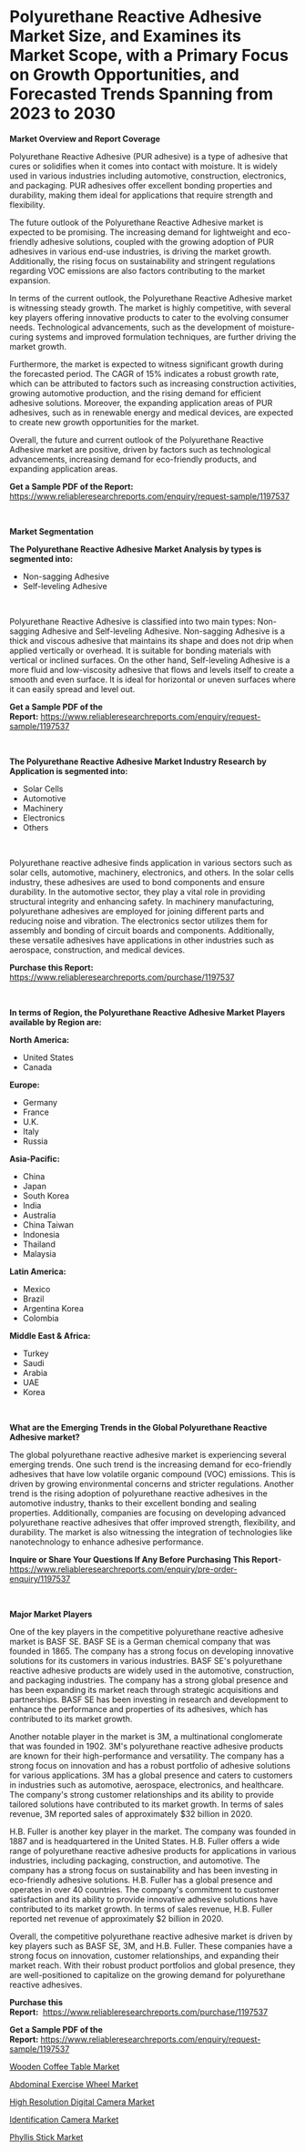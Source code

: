 <p><h1>Polyurethane Reactive Adhesive Market Size, and Examines its Market Scope, with a Primary Focus on Growth Opportunities, and Forecasted Trends Spanning from 2023 to 2030</h1></p><p><strong>Market Overview and Report Coverage</strong></p>
<p><p>Polyurethane Reactive Adhesive (PUR adhesive) is a type of adhesive that cures or solidifies when it comes into contact with moisture. It is widely used in various industries including automotive, construction, electronics, and packaging. PUR adhesives offer excellent bonding properties and durability, making them ideal for applications that require strength and flexibility.</p><p>The future outlook of the Polyurethane Reactive Adhesive market is expected to be promising. The increasing demand for lightweight and eco-friendly adhesive solutions, coupled with the growing adoption of PUR adhesives in various end-use industries, is driving the market growth. Additionally, the rising focus on sustainability and stringent regulations regarding VOC emissions are also factors contributing to the market expansion.</p><p>In terms of the current outlook, the Polyurethane Reactive Adhesive market is witnessing steady growth. The market is highly competitive, with several key players offering innovative products to cater to the evolving consumer needs. Technological advancements, such as the development of moisture-curing systems and improved formulation techniques, are further driving the market growth.</p><p>Furthermore, the market is expected to witness significant growth during the forecasted period. The CAGR of 15% indicates a robust growth rate, which can be attributed to factors such as increasing construction activities, growing automotive production, and the rising demand for efficient adhesive solutions. Moreover, the expanding application areas of PUR adhesives, such as in renewable energy and medical devices, are expected to create new growth opportunities for the market.</p><p>Overall, the future and current outlook of the Polyurethane Reactive Adhesive market are positive, driven by factors such as technological advancements, increasing demand for eco-friendly products, and expanding application areas.</p></p>
<p><strong>Get a Sample PDF of the Report:</strong> <a href="https://www.reliableresearchreports.com/enquiry/request-sample/1197537">https://www.reliableresearchreports.com/enquiry/request-sample/1197537</a></p>
<p>&nbsp;</p>
<p><strong>Market Segmentation</strong></p>
<p><strong>The Polyurethane Reactive Adhesive Market Analysis by types is segmented into:</strong></p>
<p><ul><li>Non-sagging Adhesive</li><li>Self-leveling Adhesive</li></ul></p>
<p>&nbsp;</p>
<p><p>Polyurethane Reactive Adhesive is classified into two main types: Non-sagging Adhesive and Self-leveling Adhesive. Non-sagging Adhesive is a thick and viscous adhesive that maintains its shape and does not drip when applied vertically or overhead. It is suitable for bonding materials with vertical or inclined surfaces. On the other hand, Self-leveling Adhesive is a more fluid and low-viscosity adhesive that flows and levels itself to create a smooth and even surface. It is ideal for horizontal or uneven surfaces where it can easily spread and level out.</p></p>
<p><strong>Get a Sample PDF of the Report:</strong>&nbsp;<a href="https://www.reliableresearchreports.com/enquiry/request-sample/1197537">https://www.reliableresearchreports.com/enquiry/request-sample/1197537</a></p>
<p>&nbsp;</p>
<p><strong>The Polyurethane Reactive Adhesive Market Industry Research by Application is segmented into:</strong></p>
<p><ul><li>Solar Cells</li><li>Automotive</li><li>Machinery</li><li>Electronics</li><li>Others</li></ul></p>
<p>&nbsp;</p>
<p><p>Polyurethane reactive adhesive finds application in various sectors such as solar cells, automotive, machinery, electronics, and others. In the solar cells industry, these adhesives are used to bond components and ensure durability. In the automotive sector, they play a vital role in providing structural integrity and enhancing safety. In machinery manufacturing, polyurethane adhesives are employed for joining different parts and reducing noise and vibration. The electronics sector utilizes them for assembly and bonding of circuit boards and components. Additionally, these versatile adhesives have applications in other industries such as aerospace, construction, and medical devices.</p></p>
<p><strong>Purchase this Report:</strong>&nbsp; <a href="https://www.reliableresearchreports.com/purchase/1197537">https://www.reliableresearchreports.com/purchase/1197537</a></p>
<p>&nbsp;</p>
<p><strong>In terms of Region, the Polyurethane Reactive Adhesive Market Players available by Region are:</strong></p>
<p>
    <p> <strong> North America: </strong>
        <ul>
            <li>United States</li>
            <li>Canada</li>
        </ul>
        </p> 
    <p> <strong> Europe: </strong>
        <ul>
            <li>Germany</li>
            <li>France</li>
            <li>U.K.</li>
            <li>Italy</li>
            <li>Russia</li>
        </ul>
        </p> 
    <p> <strong> Asia-Pacific: </strong>
        <ul>
            <li>China</li>
            <li>Japan</li>
            <li>South Korea</li>
            <li>India</li>
            <li>Australia</li>
            <li>China Taiwan</li>
            <li>Indonesia</li>
            <li>Thailand</li>
            <li>Malaysia</li>
        </ul>
        </p> 
    <p> <strong> Latin America: </strong>
        <ul>
            <li>Mexico</li>
            <li>Brazil</li>
            <li>Argentina Korea</li>
            <li>Colombia</li>
        </ul>
        </p> 
    <p> <strong> Middle East & Africa: </strong>
        <ul>
            <li>Turkey</li>
            <li>Saudi</li>
            <li>Arabia</li>
            <li>UAE</li>
            <li>Korea</li>
        </ul>
    </p>
    </p>
<p>&nbsp;</p>
<p><strong>What are the Emerging Trends in the Global Polyurethane Reactive Adhesive market?</strong></p>
<p><p>The global polyurethane reactive adhesive market is experiencing several emerging trends. One such trend is the increasing demand for eco-friendly adhesives that have low volatile organic compound (VOC) emissions. This is driven by growing environmental concerns and stricter regulations. Another trend is the rising adoption of polyurethane reactive adhesives in the automotive industry, thanks to their excellent bonding and sealing properties. Additionally, companies are focusing on developing advanced polyurethane reactive adhesives that offer improved strength, flexibility, and durability. The market is also witnessing the integration of technologies like nanotechnology to enhance adhesive performance.</p></p>
<p><strong>Inquire or Share Your Questions If Any Before Purchasing This Report</strong>- <a href="https://www.reliableresearchreports.com/enquiry/pre-order-enquiry/1197537">https://www.reliableresearchreports.com/enquiry/pre-order-enquiry/1197537</a></p>
<p>&nbsp;</p>
<p><strong>Major Market Players</strong></p>
<p><p>One of the key players in the competitive polyurethane reactive adhesive market is BASF SE. BASF SE is a German chemical company that was founded in 1865. The company has a strong focus on developing innovative solutions for its customers in various industries. BASF SE's polyurethane reactive adhesive products are widely used in the automotive, construction, and packaging industries. The company has a strong global presence and has been expanding its market reach through strategic acquisitions and partnerships. BASF SE has been investing in research and development to enhance the performance and properties of its adhesives, which has contributed to its market growth.</p><p>Another notable player in the market is 3M, a multinational conglomerate that was founded in 1902. 3M's polyurethane reactive adhesive products are known for their high-performance and versatility. The company has a strong focus on innovation and has a robust portfolio of adhesive solutions for various applications. 3M has a global presence and caters to customers in industries such as automotive, aerospace, electronics, and healthcare. The company's strong customer relationships and its ability to provide tailored solutions have contributed to its market growth. In terms of sales revenue, 3M reported sales of approximately $32 billion in 2020.</p><p>H.B. Fuller is another key player in the market. The company was founded in 1887 and is headquartered in the United States. H.B. Fuller offers a wide range of polyurethane reactive adhesive products for applications in various industries, including packaging, construction, and automotive. The company has a strong focus on sustainability and has been investing in eco-friendly adhesive solutions. H.B. Fuller has a global presence and operates in over 40 countries. The company's commitment to customer satisfaction and its ability to provide innovative adhesive solutions have contributed to its market growth. In terms of sales revenue, H.B. Fuller reported net revenue of approximately $2 billion in 2020.</p><p>Overall, the competitive polyurethane reactive adhesive market is driven by key players such as BASF SE, 3M, and H.B. Fuller. These companies have a strong focus on innovation, customer relationships, and expanding their market reach. With their robust product portfolios and global presence, they are well-positioned to capitalize on the growing demand for polyurethane reactive adhesives.</p></p>
<p><strong>Purchase this Report:</strong>&nbsp;&nbsp;<a href="https://www.reliableresearchreports.com/purchase/1197537">https://www.reliableresearchreports.com/purchase/1197537</a></p>
<p></p>
<p><strong>Get a Sample PDF of the Report:</strong>&nbsp;<a href="https://www.reliableresearchreports.com/enquiry/request-sample/1197537">https://www.reliableresearchreports.com/enquiry/request-sample/1197537</a></p>
<p><p><a href="https://medium.com/@krithi.reportprime/decoding-wooden-coffee-table-market-metrics-market-share-trends-and-growth-patterns-20cda7bd7b92">Wooden Coffee Table Market</a></p><p><a href="https://medium.com/@shivangi.reportprime/abdominal-exercise-wheel-market-trends-and-market-analysis-forecasted-for-period-2023-2030-ddae07a66f04">Abdominal Exercise Wheel Market</a></p><p><a href="https://medium.com/@moribenton733320/analyzing-high-resolution-digital-camera-market-global-industry-perspective-and-forecast-2023-to-2bb57ef0db2c">High Resolution Digital Camera Market</a></p><p><a href="https://medium.com/@hugthess010/identification-camera-market-competitive-analysis-market-trends-and-forecast-to-2030-bdbe6408cb26">Identification Camera Market</a></p><p><a href="https://medium.com/@aniket.reportprime23/phyllis-stick-market-insights-into-market-cagr-market-trends-and-growth-strategies-aa3781928ff7">Phyllis Stick Market</a></p></p>